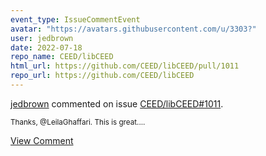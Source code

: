 ```yaml
---
event_type: IssueCommentEvent
avatar: "https://avatars.githubusercontent.com/u/3303?"
user: jedbrown
date: 2022-07-18
repo_name: CEED/libCEED
html_url: https://github.com/CEED/libCEED/pull/1011
repo_url: https://github.com/CEED/libCEED
---
```


<a href='https://github.com/jedbrown' target='_blank'>jedbrown</a> commented on issue <a href='https://github.com/CEED/libCEED/pull/1011' target='_blank'>CEED/libCEED#1011</a>.

<small>Thanks, @LeilaGhaffari. This is great....</small>

<a href='https://github.com/CEED/libCEED/pull/1011' target='_blank'>View Comment</a>
